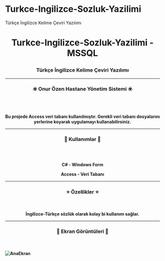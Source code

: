 # Turkce-Ingilizce-Sozluk-Yazilimi
Türkçe İngilizce Kelime Çeviri Yazılımı
# <p align="center">   Turkce-Ingilizce-Sozluk-Yazilimi - MSSQL</p>
### <p align="center">Türkçe İngilizce Kelime Çeviri Yazılımı</p>
 
-----

### <p align="center">☣️ Onur Özen Hastane Yönetim Sistemi ☣️</p>

<br><br>
<p align="center">
<strong>
Bu projede Access veri tabanı kullanılmıştır. Gerekli veri tabanı dosyalarını yerlerine koyarak uygulamayı kullanabilirsiniz.
<br>
  
-----
### <p align="center">🎯 Kullanımlar 🎯</p>
<br><br>
<p align="center">C# - Windows Form</p>
<p align="center">Access - Veri Tabanı</p>

-----
  
### <p align="center">⭐ Özellikler ⭐</p>
<br>
<p align="center">
<strong>
İngilizce-Türkçe sözlük olarak kolay bi kullanım sağlar.

-----

### <p align="center">📌 Ekran Görüntüleri 📌</p><br>
![AnaEkran](https://github.com/oozen9/Turkce-Ingilizce-Sozluk-Yazilimi/blob/main/ScreenShots/1.png)<br>
